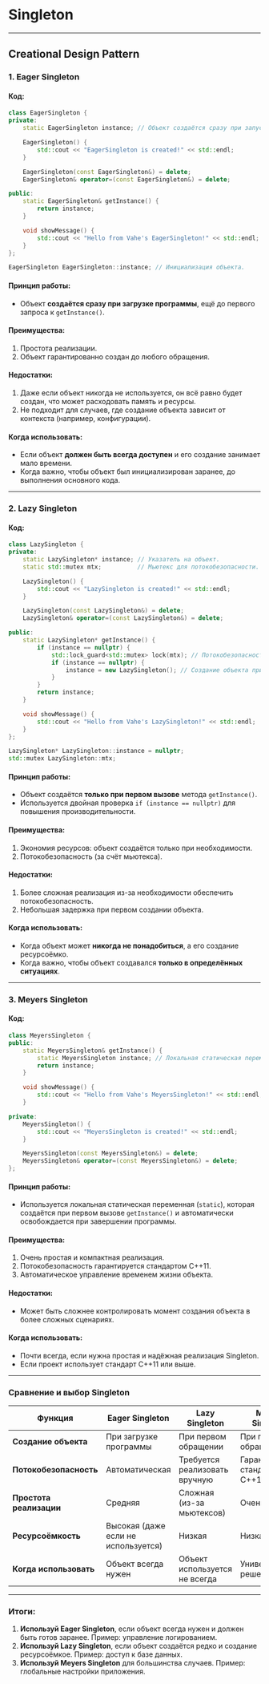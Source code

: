 # Singleton
---
**Creational Design Pattern** 
---
### **1. Eager Singleton**

#### Код:
```cpp
class EagerSingleton {
private:
    static EagerSingleton instance; // Объект создаётся сразу при запуске программы.

    EagerSingleton() {
        std::cout << "EagerSingleton is created!" << std::endl;
    }

    EagerSingleton(const EagerSingleton&) = delete;
    EagerSingleton& operator=(const EagerSingleton&) = delete;

public:
    static EagerSingleton& getInstance() {
        return instance;
    }

    void showMessage() {
        std::cout << "Hello from Vahe's EagerSingleton!" << std::endl;
    }
};

EagerSingleton EagerSingleton::instance; // Инициализация объекта.
```

#### Принцип работы:
- Объект **создаётся сразу при загрузке программы**, ещё до первого запроса к `getInstance()`.

#### Преимущества:
1. Простота реализации.
2. Объект гарантированно создан до любого обращения.

#### Недостатки:
1. Даже если объект никогда не используется, он всё равно будет создан, что может расходовать память и ресурсы.
2. Не подходит для случаев, где создание объекта зависит от контекста (например, конфигурации).

#### Когда использовать:
- Если объект **должен быть всегда доступен** и его создание занимает мало времени.
- Когда важно, чтобы объект был инициализирован заранее, до выполнения основного кода.

---

### **2. Lazy Singleton**

#### Код:
```cpp
class LazySingleton {
private:
    static LazySingleton* instance; // Указатель на объект.
    static std::mutex mtx;          // Мьютекс для потокобезопасности.

    LazySingleton() {
        std::cout << "LazySingleton is created!" << std::endl;
    }

    LazySingleton(const LazySingleton&) = delete;
    LazySingleton& operator=(const LazySingleton&) = delete;

public:
    static LazySingleton* getInstance() {
        if (instance == nullptr) {
            std::lock_guard<std::mutex> lock(mtx); // Потокобезопасность.
            if (instance == nullptr) {
                instance = new LazySingleton(); // Создание объекта при первом обращении.
            }
        }
        return instance;
    }

    void showMessage() {
        std::cout << "Hello from Vahe's LazySingleton!" << std::endl;
    }
};

LazySingleton* LazySingleton::instance = nullptr;
std::mutex LazySingleton::mtx;
```

#### Принцип работы:
- Объект создаётся **только при первом вызове** метода `getInstance()`.
- Используется двойная проверка `if (instance == nullptr)` для повышения производительности.

#### Преимущества:
1. Экономия ресурсов: объект создаётся только при необходимости.
2. Потокобезопасность (за счёт мьютекса).

#### Недостатки:
1. Более сложная реализация из-за необходимости обеспечить потокобезопасность.
2. Небольшая задержка при первом создании объекта.

#### Когда использовать:
- Когда объект может **никогда не понадобиться**, а его создание ресурсоёмко.
- Когда важно, чтобы объект создавался **только в определённых ситуациях**.

---

### **3. Meyers Singleton**

#### Код:
```cpp
class MeyersSingleton {
public:
    static MeyersSingleton& getInstance() {
        static MeyersSingleton instance; // Локальная статическая переменная, потокобезопасная.
        return instance;
    }

    void showMessage() {
        std::cout << "Hello from Vahe's MeyersSingleton!" << std::endl;
    }

private:
    MeyersSingleton() {
        std::cout << "MeyersSingleton is created!" << std::endl;
    }

    MeyersSingleton(const MeyersSingleton&) = delete;
    MeyersSingleton& operator=(const MeyersSingleton&) = delete;
};
```

#### Принцип работы:
- Используется локальная статическая переменная (`static`), которая создаётся при первом вызове `getInstance()` и автоматически освобождается при завершении программы.

#### Преимущества:
1. Очень простая и компактная реализация.
2. Потокобезопасность гарантируется стандартом C++11.
3. Автоматическое управление временем жизни объекта.

#### Недостатки:
- Может быть сложнее контролировать момент создания объекта в более сложных сценариях.

#### Когда использовать:
- Почти всегда, если нужна простая и надёжная реализация Singleton.
- Если проект использует стандарт C++11 или выше.

---

### **Сравнение и выбор Singleton**

| Функция                | **Eager Singleton**           | **Lazy Singleton**               | **Meyers Singleton**            |
|------------------------|------------------------------|----------------------------------|---------------------------------|
| **Создание объекта**    | При загрузке программы       | При первом обращении            | При первом обращении            |
| **Потокобезопасность**  | Автоматическая              | Требуется реализовать вручную    | Гарантирована стандартом C++11  |
| **Простота реализации** | Средняя                     | Сложная (из-за мьютексов)        | Очень простая                   |
| **Ресурсоёмкость**      | Высокая (даже если не используется) | Низкая                          | Низкая                          |
| **Когда использовать**  | Объект всегда нужен         | Объект используется не всегда   | Универсальное решение           |

---

### Итоги:

1. **Используй Eager Singleton**, если объект всегда нужен и должен быть готов заранее. Пример: управление логированием.
2. **Используй Lazy Singleton**, если объект создаётся редко и создание ресурсоёмкое. Пример: доступ к базе данных.
3. **Используй Meyers Singleton** для большинства случаев. Пример: глобальные настройки приложения.